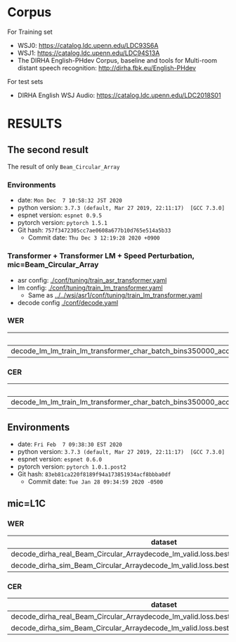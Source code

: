 <!-- Generated by scripts/utils/show_asr_result.sh -->
# Corpus
For Training set

- WSJ0: https://catalog.ldc.upenn.edu/LDC93S6A
- WSJ1: https://catalog.ldc.upenn.edu/LDC94S13A
- The DIRHA English-PHdev Corpus, baseline and tools for Multi-room distant speech recognition: http://dirha.fbk.eu/English-PHdev

For test sets

- DIRHA English WSJ Audio: https://catalog.ldc.upenn.edu/LDC2018S01

# RESULTS
## The second result
The result of only `Beam_Circular_Array`

### Environments
- date: `Mon Dec  7 10:58:32 JST 2020`
- python version: `3.7.3 (default, Mar 27 2019, 22:11:17)  [GCC 7.3.0]`
- espnet version: `espnet 0.9.5`
- pytorch version: `pytorch 1.5.1`
- Git hash: `757f3472305cc7ae0608a677b10d765e514a5b33`
  - Commit date: `Thu Dec 3 12:19:28 2020 +0900`

### Transformer + Transformer LM + Speed Perturbation, mic=Beam_Circular_Array

- asr config: [./conf/tuning/train_asr_transformer.yaml](./conf/tuning/train_asr_transformer.yaml)
- lm config: [./conf/tuning/train_lm_transformer.yaml](./conf/tuning/train_lm_transformer.yaml)
  -  Same as [../../wsj/asr1/conf/tuning/train_lm_transformer.yaml](../../wsj/asr1/conf/tuning/train_lm_transformer.yaml)
- decode config [./conf/decode.yaml](./conf/decode.yaml)

### WER

|dataset|Snt|Wrd|Corr|Sub|Del|Ins|Err|S.Err|
|---|---|---|---|---|---|---|---|---|
|decode_lm_lm_train_lm_transformer_char_batch_bins350000_accum_grad2_valid.loss.ave_asr_model_valid.acc.ave/dirha_real_Beam_Circular_Array|409|6762|86.7|11.4|1.9|1.7|15.0|55.0|

### CER

|dataset|Snt|Wrd|Corr|Sub|Del|Ins|Err|S.Err|
|---|---|---|---|---|---|---|---|---|
|decode_lm_lm_train_lm_transformer_char_batch_bins350000_accum_grad2_valid.loss.ave_asr_model_valid.acc.ave/dirha_real_Beam_Circular_Array|409|39842|93.8|3.6|2.6|2.4|8.6|55.3|




## Environments
- date: `Fri Feb  7 09:38:30 EST 2020`
- python version: `3.7.3 (default, Mar 27 2019, 22:11:17)  [GCC 7.3.0]`
- espnet version: `espnet 0.6.0`
- pytorch version: `pytorch 1.0.1.post2`
- Git hash: `83eb81ca220f8189f94a173851934acf8bbba0df`
  - Commit date: `Tue Jan 28 09:34:59 2020 -0500`

## mic=L1C
### WER

|dataset|Snt|Wrd|Corr|Sub|Del|Ins|Err|S.Err|
|---|---|---|---|---|---|---|---|---|
|decode_dirha_real_Beam_Circular_Arraydecode_lm_valid.loss.best_asr_model_valid.loss.best|409|6762|56.7|40.2|3.1|12.6|55.9|97.3|
|decode_dirha_sim_Beam_Circular_Arraydecode_lm_valid.loss.best_asr_model_valid.loss.best|409|6766|60.2|36.9|2.8|10.1|49.9|96.3|

### CER

|dataset|Snt|Wrd|Corr|Sub|Del|Ins|Err|S.Err|
|---|---|---|---|---|---|---|---|---|
|decode_dirha_real_Beam_Circular_Arraydecode_lm_valid.loss.best_asr_model_valid.loss.best|409|39842|77.8|15.1|7.1|12.0|34.2|97.3|
|decode_dirha_sim_Beam_Circular_Arraydecode_lm_valid.loss.best_asr_model_valid.loss.best|409|39869|80.0|13.4|6.6|8.7|28.6|96.3|

